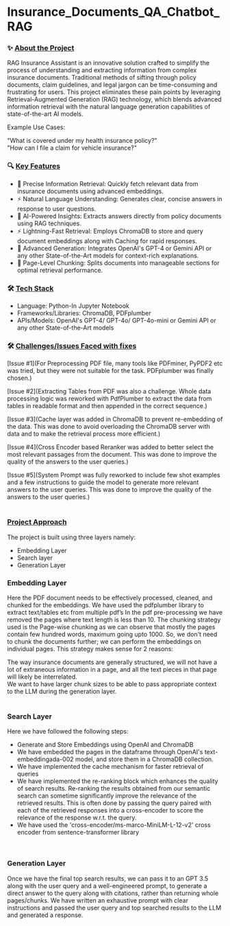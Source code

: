 # Insurance_Documents_QA_Chatbot_RAG

### ✨ <u>About the Project</u><br>
RAG Insurance Assistant is an innovative solution crafted to simplify the process of understanding and extracting information from complex insurance documents. Traditional methods of sifting through policy documents, claim guidelines, and legal jargon can be time-consuming and frustrating for users. This project eliminates these pain points by leveraging Retrieval-Augmented Generation (RAG) technology, which blends advanced information retrieval with the natural language generation capabilities of state-of-the-art AI models. <br>

Example Use Cases:<br>

"What is covered under my health insurance policy?"<br>
"How can I file a claim for vehicle insurance?"<br>



### 🔍 <u>Key Features</u><br>
- 🌟 Precise Information Retrieval: Quickly fetch relevant data from insurance documents using advanced embeddings.<br>
- ⚡ Natural Language Understanding: Generates clear, concise answers in response to user questions.<br>
- 🌟 AI-Powered Insights: Extracts answers directly from policy documents using RAG techniques.<br>
- ⚡ Lightning-Fast Retrieval: Employs ChromaDB to store and query document embeddings along with Caching for rapid responses.<br>
- 🤖 Advanced Generation: Integrates OpenAI's GPT-4 or Gemini API or any other State-of-the-Art models for context-rich explanations.<br>
- 📄 Page-Level Chunking: Splits documents into manageable sections for optimal retrieval performance.<br>




### 🛠️ <u>Tech Stack</u><br>
- Language: Python-In Jupyter Notebook<br>
- Frameworks/Libraries: ChromaDB, PDFplumber<br>
- APIs/Models: OpenAI's GPT-4/ GPT-4o/ GPT-4o-mini or Gemini API or any other State-of-the-Art models<br>





### 🛠️ <u>Challenges/Issues Faced with fixes</u> <br>
[Issue #1](For Preprocessing PDF file, many tools like PDFminer, PyPDF2 etc was tried, but they were not suitable for the task. PDFplumber was finally chosen.)<br>

[Issue #2](Extracting Tables from PDF was also a challenge. Whole data processing logic was reworked with PdfPlumber to extract the data from tables in readable format and then appended in the correct sequence.)<br>

[Issue #3](Cache layer was added in ChromaDB to prevent re-embedding of the data. This was done to avoid overloading the ChromaDB server with data and to make the retrieval process more efficient.)<br>

[Issue #4](Cross Encoder based Reranker was added to better select the most relevant passages from the document. This was done to improve the quality of the answers to the user queries.)<br>

[Issue #5](System Prompt was fully reworked to include few shot examples and a few instructions to guide the model to generate more relevant answers to the user queries. This was done to improve the quality of the answers to the user queries.)
<br>
<br>

### <u>Project Approach</u><br>
The project is built using three layers namely:<br>

- Embedding Layer<br>
- Search layer<br>
- Generation Layer<br>

  
### Embedding Layer<br>
Here the PDF document needs to be effectively processed, cleaned, and chunked for the embeddings. We have used the pdfplumber library to extract text/tables etc from multiple pdf’s In the pdf pre-processing we have removed the pages where text length is less than 10. The chunking strategy used is the Page-wise chunking as we can observe that mostly the pages contain few hundred words, maximum going upto 1000. So, we don't need to chunk the documents further; we can perform the embeddings on individual pages. This strategy makes sense for 2 reasons:<br>

The way insurance documents are generally structured, we will not have a lot of extraneous information in a page, and all the text pieces in that page will likely be interrelated.<br>
We want to have larger chunk sizes to be able to pass appropriate context to the LLM during the generation layer.<br>
<br>

### Search Layer<br>
Here we have followed the following steps:<br>

- Generate and Store Embeddings using OpenAI and ChromaDB<br>
- We have embedded the pages in the dataframe through OpenAI's text-embeddingada-002 model, and store them in a ChromaDB collection.<br>
- We have implemented the cache mechanism for faster retrieval of queries<br>
- We have implemented the re-ranking block which enhances the quality of search results. Re-ranking the results obtained from our semantic search can sometime significantly improve the relevance of the retrieved results. This is often done by passing the query paired with each of the retrieved responses into a cross-encoder to score the relevance of the response w.r.t. the query.<br>
- We have used the 'cross-encoder/ms-marco-MiniLM-L-12-v2' cross encoder from sentence-transformer library<br>
<br>

### Generation Layer<br>

Once we have the final top search results, we can pass it to an GPT 3.5 along with the user query and a well-engineered prompt, to generate a direct answer to the query along with citations, rather than returning whole pages/chunks.
We have written an exhaustive prompt with clear instructions and passed the user query and top searched results to the LLM and generated a response.

